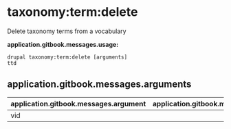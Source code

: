# taxonomy:term:delete
Delete taxonomy terms from a vocabulary

**application.gitbook.messages.usage:**
```
drupal taxonomy:term:delete [arguments]
ttd
```

## application.gitbook.messages.arguments
application.gitbook.messages.argument | application.gitbook.messages.details
---------|-------------
vid | 

